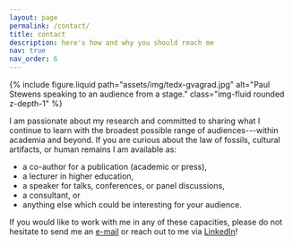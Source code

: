 ```yaml
---
layout: page
permalink: /contact/
title: contact
description: here's how and why you should reach me
nav: true
nav_order: 6
---
```


<div class="row justify-content-sm-center">
    <div class="col-sm-5 mt-3 mt-md-0">
        {% include figure.liquid path="assets/img/tedx-gvagrad.jpg" alt="Paul Stewens speaking to an audience from a stage." class="img-fluid rounded z-depth-1" %}
    </div>
    <div class="col-sm-7 mt-3 mt-md-0">
        <p>I am passionate about my research and committed to sharing what I continue to learn with the broadest possible range of audiences---within academia and beyond. If you are curious about the law of fossils, cultural artifacts, or human remains I am available as:</p>

<ul>
  <li>a co-author for a publication (academic or press),</li>
  <li>a lecturer in higher education,</li>
  <li>a speaker for talks, conferences, or panel discussions,</li>
  <li>a consultant, or</li>
  <li>anything else which could be interesting for your audience.</li>
</ul>

<p>If you would like to work with me in any of these capacities, please do not hesitate to send me an <a href="mailto:paulphilippstewens@gmail.com">e-mail</a> or reach out to me via <a href="https://www.linkedin.com/in/Paul%20Stewens">LinkedIn</a>!</p>
    </div>
</div>
